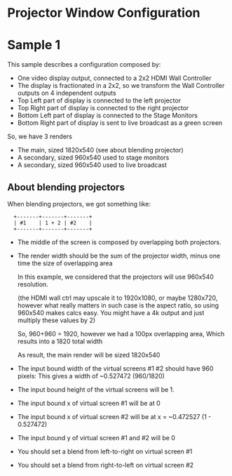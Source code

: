 Projector Window Configuration
=====

# Sample 1

This sample describes a configuration composed by:

- One video display output, connected to a 2x2 HDMI Wall Controller
- The display is fractionated in a 2x2, so we transform the Wall Controller outputs on 4 independent outputs
- Top Left part of display is connected to the left projector
- Top Right part of display is connected to the right projector
- Bottom Left part of display is connected to the Stage Monitors
- Bottom Right part of display is sent to live broadcast as a green screen

So, we have 3 renders
- The main, sized 1820x540 (see about blending projector)
- A secondary, sized 960x540 used to stage monitors
- A secondary, sized 960x540 used to live broadcast

## About blending projectors

When blending projectors, we got something like:

```
  +-------+-------+-------+
  | #1    | 1 + 2 | #2    |
  +-------+-------+-------+
```

- The middle of the screen is composed by overlapping both projectors.

- The render width should be the sum of the projector width, minus one time the size of overlapping area
    
    In this example, we considered that the projectors will use 960x540 resolution. 
    
    (the HDMI wall ctrl may upscale it to 1920x1080, or maybe 1280x720, however what really matters in such case is the aspect ratio,
    so using 960x540 makes calcs easy. You might have a 4k output and just multiply these values by 2)
    
    So, 960+960 = 1920, however we had a 100px overlapping area, Which results into a 1820 total width
    
    As result, the main render will be sized 1820x540

- The input bound width of the virtual screens #1 #2 should have 960 pixels: This gives a width of ~0.527472 (960/1820)
- The input bound height of the virtual screens will be 1.
- The input bound x of virtual screen #1 will be at 0
- The input bound x of virtual screen #2 will be at x = ~0.472527 (1 - 0.527472)
- The input bound y of virtual screen #1 and #2 will be 0

- You should set a blend from left-to-right on virtual screen #1
- You should set a blend from right-to-left on virtual screen #2 
